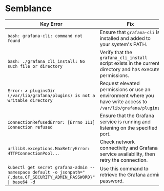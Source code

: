 # Semblance

| **Key Error** | **Fix** | **References** |
|---------------|---------|----------------|
| `bash: grafana-cli: command not found` | Ensure that `grafana-cli` is installed and added to your system's PATH. | [ERROR_RUNNING_SCRIPT.MD](./ERROR_RUNNING_SCRIPT.MD) |
| `bash: ./grafana_cli_install: No such file or directory` | Verify that the `grafana_cli_install` script exists in the current directory and has execute permissions. | [ERROR_RUNNING_SCRIPT.MD](./ERROR_RUNNING_SCRIPT.MD) |
| `Error: ✗ pluginsDir (/var/lib/grafana/plugins) is not a writable directory` | Request elevated permissions or use an environment where you have write access to `/var/lib/grafana/plugins`. | [ERROR_DOWNLOADING_DUMMY_DATA_PLUGIN.MD](./ERROR_DOWNLOADING_DUMMY_DATA_PLUGIN.MD) |
| `ConnectionRefusedError: [Errno 111] Connection refused` | Ensure that the Grafana service is running and listening on the specified port. | [FIX_SERVE_PYTHON_DATA_SCRIPT.MD](./FIX_SERVE_PYTHON_DATA_SCRIPT.MD) |
| `urllib3.exceptions.MaxRetryError: HTTPConnectionPool...` | Check network connectivity and Grafana service availability, then retry the connection. | [FIX_SERVE_PYTHON_DATA_SCRIPT.MD](./FIX_SERVE_PYTHON_DATA_SCRIPT.MD) |
| `kubectl get secret grafana-admin --namespace default -o jsonpath="{.data.GF_SECURITY_ADMIN_PASSWORD}" \| base64 -d` | Use this command to retrieve the Grafana admin password. | [FIX_SERVE_PYTHON_DATA_SCRIPT.MD](./FIX_SERVE_PYTHON_DATA_SCRIPT.MD) |
